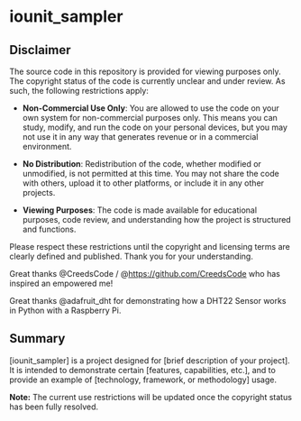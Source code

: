 # iounit_sampler

## Disclaimer

The source code in this repository is provided for viewing purposes only. The copyright status of the code is currently unclear and under review. As such, the following restrictions apply:

- **Non-Commercial Use Only**: You are allowed to use the code on your own system for non-commercial purposes only. This means you can study, modify, and run the code on your personal devices, but you may not use it in any way that generates revenue or in a commercial environment.
  
- **No Distribution**: Redistribution of the code, whether modified or unmodified, is not permitted at this time. You may not share the code with others, upload it to other platforms, or include it in any other projects.

- **Viewing Purposes**: The code is made available for educational purposes, code review, and understanding how the project is structured and functions.

Please respect these restrictions until the copyright and licensing terms are clearly defined and published. Thank you for your understanding.

Great thanks @CreedsCode / @https://github.com/CreedsCode who has inspired an empowered me!

Great thanks @adafruit_dht for demonstrating how a DHT22 Sensor works in Python with a Raspberry Pi.


## Summary

[iounit_sampler] is a project designed for [brief description of your project]. It is intended to demonstrate certain [features, capabilities, etc.], and to provide an example of [technology, framework, or methodology] usage.

**Note:** The current use restrictions will be updated once the copyright status has been fully resolved.